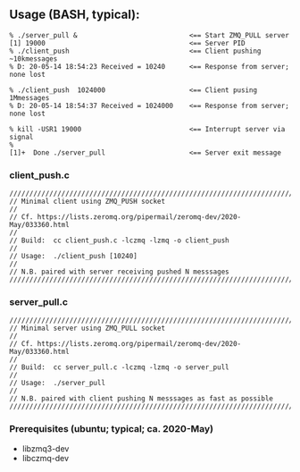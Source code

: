 ## Usage (BASH, typical):

    % ./server_pull &                            <== Start ZMQ_PULL server
    [1] 19000                                    <== Server PID
    % ./client_push                              <== Client pushing ~10kmessages
    % D: 20-05-14 18:54:23 Received = 10240      <== Response from server; none lost

    % ./client_push  1024000                     <== Client pusing 1Mmessages
    % D: 20-05-14 18:54:37 Received = 1024000    <== Response from server; none lost

    % kill -USR1 19000                           <== Interrupt server via signal
    % 
    [1]+  Done ./server_pull                     <== Server exit message


### client_push.c 
    ////////////////////////////////////////////////////////////////////////
    // Minimal client using ZMQ_PUSH socket
    //
    // Cf. https://lists.zeromq.org/pipermail/zeromq-dev/2020-May/033360.html
    //
    // Build:  cc client_push.c -lczmq -lzmq -o client_push
    //
    // Usage:  ./client_push [10240]
    //
    // N.B. paired with server receiving pushed N messsages
    ////////////////////////////////////////////////////////////////////////

### server_pull.c
    ////////////////////////////////////////////////////////////////////////
    // Minimal server using ZMQ_PULL socket
    //
    // Cf. https://lists.zeromq.org/pipermail/zeromq-dev/2020-May/033360.html
    //
    // Build:  cc server_pull.c -lczmq -lzmq -o server_pull
    //
    // Usage:  ./server_pull
    //
    // N.B. paired with client pushing N messsages as fast as possible
    ////////////////////////////////////////////////////////////////////////

### Prerequisites (ubuntu; typical; ca. 2020-May)

* libzmq3-dev
* libczmq-dev
